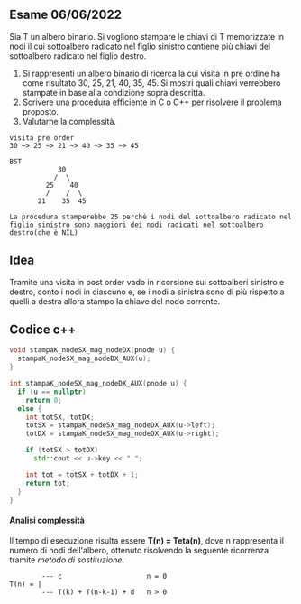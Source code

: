 ## Esame 06/06/2022

Sia T un albero binario. Si vogliono stampare le chiavi di T memorizzate in nodi il cui sottoalbero radicato nel figlio sinistro contiene più chiavi del sottoalbero radicato nel figlio destro.

1. Si rappresenti un albero binario di ricerca la cui visita in pre ordine ha come risultato 30, 25, 21, 40, 35, 45. Si mostri quali chiavi verrebbero stampate in base alla condizione sopra descritta.
2. Scrivere una procedura efficiente in C o C++ per risolvere il problema proposto.
3. Valutarne la complessità.

```
visita pre order
30 ~> 25 ~> 21 ~> 40 ~> 35 ~> 45 

BST
            30
           /  \
         25    40
         /    /  \
       21    35  45

La procedura stamperebbe 25 perché i nodi del sottoalbero radicato nel figlio sinistro sono maggiori dei nodi radicati nel sottoalbero destro(che è NIL)
```

## Idea

Tramite una visita in post order vado in ricorsione sui sottoalberi sinistro e destro, conto i nodi in ciascuno e, se i nodi a sinistra sono di più rispetto a quelli a destra allora stampo la chiave del nodo corrente. 

## Codice c++

```c++
void stampaK_nodeSX_mag_nodeDX(pnode u) { 
  stampaK_nodeSX_mag_nodeDX_AUX(u); 
}

int stampaK_nodeSX_mag_nodeDX_AUX(pnode u) {
  if (u == nullptr)
    return 0;
  else {
    int totSX, totDX;
    totSX = stampaK_nodeSX_mag_nodeDX_AUX(u->left);
    totDX = stampaK_nodeSX_mag_nodeDX_AUX(u->right);

    if (totSX > totDX)
      std::cout << u->key << " ";

    int tot = totSX + totDX + 1;
    return tot;
  }
}
```

#### Analisi complessità

Il tempo di esecuzione risulta essere **T(n) = Teta(n)**, dove n rappresenta il numero di nodi dell'albero, ottenuto risolvendo la seguente ricorrenza tramite _metodo di sostituzione_.

```
        --- c                     n = 0
T(n) = |
        --- T(k) + T(n-k-1) + d   n > 0
```